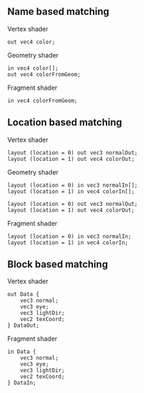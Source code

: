 ## Name based matching


Vertex shader
```
out vec4 color;
```

Geometry shader
```
in vec4 color[];
out vec4 colorFromGeom;
```

Fragment shader
```
in vec4 colorFromGeom;
```

## Location based matching

Vertex shader
```
layout (location = 0) out vec3 normalOut;
layout (location = 1) out vec4 colorOut;
```

Geometry shader
```
layout (location = 0) in vec3 normalIn[];
layout (location = 1) in vec4 colorIn[];
 
layout (location = 0) out vec3 normalOut;
layout (location = 1) out vec4 colorOut;
```

Fragment shader
```
layout (location = 0) in vec3 normalIn;
layout (location = 1) in vec4 colorIn;
```

## Block based matching

Vertex shader
```
out Data {
    vec3 normal;
    vec3 eye;
    vec3 lightDir;
    vec2 texCoord;
} DataOut;
```

Fragment shader
```
in Data {
    vec3 normal;
    vec3 eye;
    vec3 lightDir;
    vec2 texCoord;
} DataIn;
```